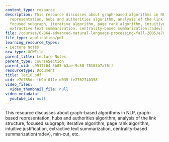 ```yaml
---
content_type: resource
description: This resource discusses about graph-based algorithms in NLP, graph-based
  representation, hubs and authorities algorithm, analysis of the link structure,
  focused subgraph, iterative algorithm, page rank algorithm, intuitive justification,
  extractive text summarization, centrality-based summarization(radev), min-cut, etc.
file: /courses/6-864-advanced-natural-language-processing-fall-2005/e7d785dcfb9b011ed035fe2762740358_lec18.pdf
file_type: application/pdf
learning_resource_types:
- Lecture Notes
ocw_type: OCWFile
parent_title: Lecture Notes
parent_type: CourseSection
parent_uid: c9517f64-5b05-b3ae-9c50-78103b7a76ff
resourcetype: Document
title: lec18.pdf
uid: e7d785dc-fb9b-011e-d035-fe2762740358
video_files:
  video_thumbnail_file: null
video_metadata:
  youtube_id: null
---
```

This resource discusses about graph-based algorithms in NLP, graph-based representation, hubs and authorities algorithm, analysis of the link structure, focused subgraph, iterative algorithm, page rank algorithm, intuitive justification, extractive text summarization, centrality-based summarization(radev), min-cut, etc.

